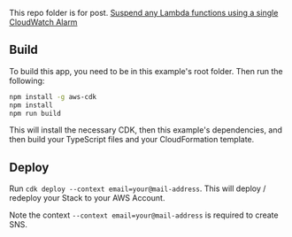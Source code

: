 This repo folder is for post. [Suspend any Lambda functions using a single CloudWatch Alarm](https://dev.to/aws-builders/suspend-any-lambda-functions-using-a-single-cloudwatch-alarm-na9)

## Build
To build this app, you need to be in this example's root folder. Then run the following:
```bash
npm install -g aws-cdk
npm install
npm run build
```
This will install the necessary CDK, then this example's dependencies, and then build your TypeScript files and your CloudFormation template.

## Deploy
Run ```cdk deploy --context email=your@mail-address```. This will deploy / redeploy your Stack to your AWS Account.

Note the context  `--context email=your@mail-address` is required to create SNS.
